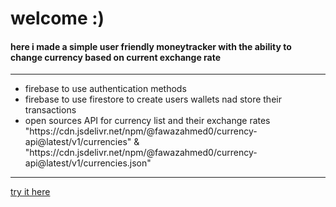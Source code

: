 <h1>welcome :)</h1>
<h4>here i made a simple user friendly moneytracker with the ability to change currency based on current exchange rate</h4>
<hr>
<ul>
<li>firebase to use authentication methods</li>
<li>firebase to use firestore to create users wallets nad store their transactions</li>
<li>open sources API for currency list and their exchange rates "https://cdn.jsdelivr.net/npm/@fawazahmed0/currency-api@latest/v1/currencies" & "https://cdn.jsdelivr.net/npm/@fawazahmed0/currency-api@latest/v1/currencies.json"</li>
</ul>
<hr>
<a href="https://spends-tracker.pages.dev/">try it here</a>
